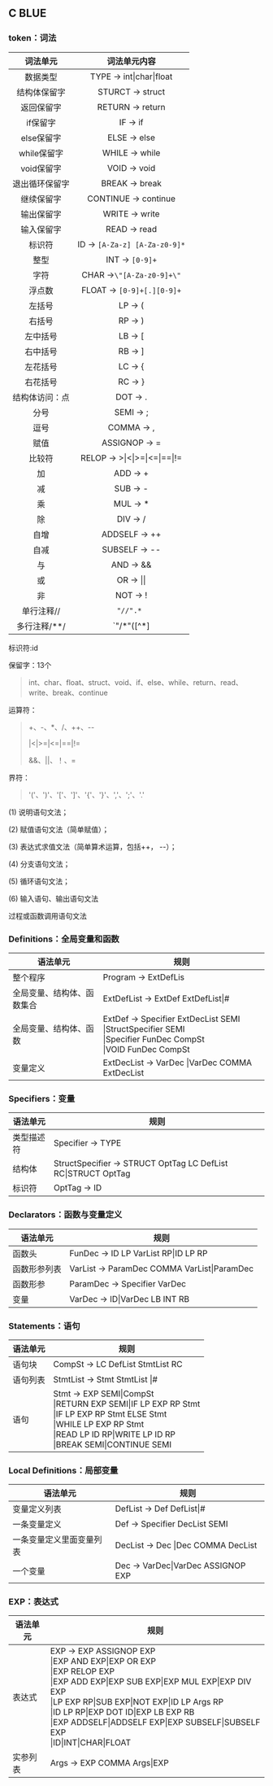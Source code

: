 ## C BLUE 

### token：词法

|    词法单元    |             词法单元内容             |
| :------------: | :----------------------------------: |
|    数据类型    |       TYPE -> int\|char\|float       |
|  结构体保留字  |           STURCT -> struct           |
|   返回保留字   |           RETURN -> return           |
|    if保留字    |               IF -> if               |
|   else保留字   |             ELSE -> else             |
|  while保留字   |            WHILE -> while            |
|   void保留字   |             VOID -> void             |
| 退出循环保留字 |            BREAK -> break            |
|   继续保留字   |         CONTINUE -> continue         |
|   输出保留字   |            WRITE -> write            |
|   输入保留字   |             READ -> read             |
|     标识符     |    ID -> `[A-Za-z] [A-Za-z0-9]*`     |
|      整型      |           INT -> `[0-9]+`            |
|      字符      |      CHAR ->`\"[A-Za-z0-9]+\"`       |
|     浮点数     |      FLOAT -> `[0-9]+[.][0-9]+`      |
|     左括号     |               LP -> (                |
|     右括号     |               RP -> )                |
|    左中括号    |               LB -> [                |
|    右中括号    |               RB -> ]                |
|    左花括号    |               LC -> {                |
|    右花括号    |               RC -> }                |
| 结构体访问：点 |               DOT -> .               |
|      分号      |              SEMI -> ;               |
|      逗号      |              COMMA -> ,              |
|      赋值      |            ASSIGNOP -> =             |
|     比较符     |    RELOP -> >\|<\|>=\|<=\|==\|!=     |
|       加       |               ADD -> +               |
|       减       |               SUB -> -               |
|       乘       |               MUL -> *               |
|       除       |               DIV -> /               |
|      自增      |            ADDSELF -> ++             |
|      自减      |            SUBSELF -> --             |
|       与       |              AND -> &&               |
|       或       |              OR -> \|\|              |
|       非       |               NOT -> !               |
|   单行注释//   |              `"//".* `               |
|  多行注释/**/  | `"/*"([^\*]|(\*)*[^\*/])*(\*)*"*/" ` |

标识符:id

保留字：13个

> int、char、float、struct、void、if、else、while、return、read、write、break、continue

运算符：

> +、-、*、/、++、-- 
>
> |<|>=|<=|==|!=
>
> &&、||、！、=

界符：

> '('、')'、'['、']'、'{'、'}'、','、';'、'.'

(1) 说明语句文法；

(2) 赋值语句文法（简单赋值）；

(3) 表达式求值文法（简单算术运算，包括++， --）；

(4) 分支语句文法；

(5) 循环语句文法；

(6) 输入语句、输出语句文法 

过程或函数调用语句文法

### Definitions：全局变量和函数

| 语法单元                   | 规则                                                         |
| -------------------------- | ------------------------------------------------------------ |
| 整个程序                   | Program -> ExtDefLis                                         |
| 全局变量、结构体、函数集合 | ExtDefList -> ExtDef ExtDefList\|#                           |
| 全局变量、结构体、函数     | ExtDef -> Specifier ExtDecList SEMI<br/>\|StructSpecifier SEMI<br>\|Specifier FunDec CompSt<br/>\|VOID FunDec CompSt |
| 变量定义                   | ExtDecList -> VarDec \|VarDec COMMA ExtDecList               |



### Specifiers：变量

| 语法单元   | 规则                                                         |
| ---------- | ------------------------------------------------------------ |
| 类型描述符 | Specifier -> TYPE                                            |
| 结构体     | StructSpecifier -> STRUCT OptTag LC DefList RC\|STRUCT OptTag |
| 标识符     | OptTag -> ID                                                 |



### Declarators：函数与变量定义

| 语法单元     | 规则                                        |
| ------------ | ------------------------------------------- |
| 函数头       | FunDec -> ID LP VarList RP\|ID LP RP        |
| 函数形参列表 | VarList -> ParamDec COMMA VarList\|ParamDec |
| 函数形参     | ParamDec -> Specifier VarDec                |
| 变量         | VarDec -> ID\|VarDec LB INT RB              |



### Statements：语句

| 语法单元 | 规则                                                         |
| -------- | ------------------------------------------------------------ |
| 语句块   | CompSt -> LC DefList StmtList RC                             |
| 语句列表 | StmtList -> Stmt StmtList \|#                                |
| 语句     | Stmt -> EXP SEMI\|CompSt<br/>\|RETURN EXP SEMI\|IF LP EXP RP Stmt<br/>\|IF LP EXP RP Stmt ELSE Stmt<br/>\|WHILE LP EXP RP Stmt<br/>\|READ LP ID RP\|WRITE LP ID RP<br/>\|BREAK SEMI\|CONTINUE SEMI |

### Local Definitions：局部变量

| 语法单元                 | 规则                               |
| ------------------------ | ---------------------------------- |
| 变量定义列表             | DefList -> Def DefList\|#          |
| 一条变量定义             | Def -> Specifier DecList SEMI      |
| 一条变量定义里面变量列表 | DecList -> Dec \|Dec COMMA DecList |
| 一个变量                 | Dec -> VarDec\|VarDec ASSIGNOP EXP |



### EXP：表达式

| 语法单元 | 规则                                                         |
| -------- | ------------------------------------------------------------ |
| 表达式   | EXP -> EXP ASSIGNOP EXP <br/>\|EXP AND EXP\|EXP OR EXP<br/>\|EXP RELOP EXP<br/>\|EXP ADD EXP\|EXP SUB EXP\|EXP MUL EXP\|EXP DIV EXP<br/>\|LP EXP RP\|SUB EXP\|NOT EXP\|ID LP Args RP<br/>\|ID LP RP\|EXP DOT ID\|EXP LB EXP RB<br/>\|EXP ADDSELF\|ADDSELF EXP\|EXP SUBSELF\|SUBSELF EXP<br/>\|ID\|INT\|CHAR\|FLOAT |
| 实参列表 | Args -> EXP COMMA Args\|EXP                                  |


